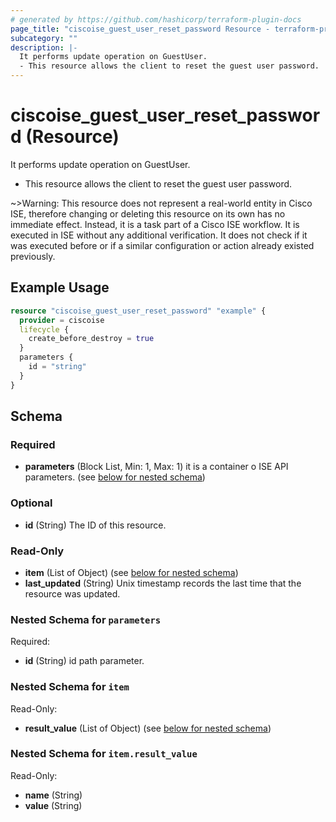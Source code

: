 ```yaml
---
# generated by https://github.com/hashicorp/terraform-plugin-docs
page_title: "ciscoise_guest_user_reset_password Resource - terraform-provider-ciscoise"
subcategory: ""
description: |-
  It performs update operation on GuestUser.
  - This resource allows the client to reset the guest user password.
---
```


# ciscoise_guest_user_reset_password (Resource)

It performs update operation on GuestUser.
- This resource allows the client to reset the guest user password.

~>Warning: This resource does not represent a real-world entity in Cisco ISE, therefore changing or deleting this resource on its own has no immediate effect. Instead, it is a task part of a Cisco ISE workflow. It is executed in ISE without any additional verification. It does not check if it was executed before or if a similar configuration or action already existed previously.

## Example Usage

```terraform
resource "ciscoise_guest_user_reset_password" "example" {
  provider = ciscoise
  lifecycle {
    create_before_destroy = true
  }
  parameters {
    id = "string"
  }
}
```

<!-- schema generated by tfplugindocs -->
## Schema

### Required

- **parameters** (Block List, Min: 1, Max: 1) it is a container o ISE API parameters. (see [below for nested schema](#nestedblock--parameters))

### Optional

- **id** (String) The ID of this resource.

### Read-Only

- **item** (List of Object) (see [below for nested schema](#nestedatt--item))
- **last_updated** (String) Unix timestamp records the last time that the resource was updated.

<a id="nestedblock--parameters"></a>
### Nested Schema for `parameters`

Required:

- **id** (String) id path parameter.


<a id="nestedatt--item"></a>
### Nested Schema for `item`

Read-Only:

- **result_value** (List of Object) (see [below for nested schema](#nestedobjatt--item--result_value))

<a id="nestedobjatt--item--result_value"></a>
### Nested Schema for `item.result_value`

Read-Only:

- **name** (String)
- **value** (String)


